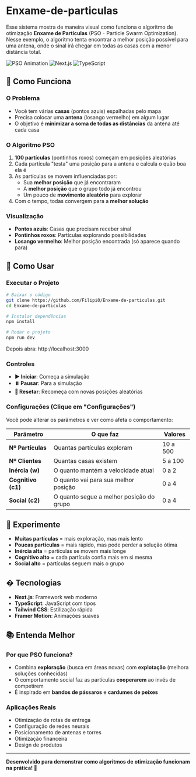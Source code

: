 # Enxame-de-particulas

Esse sistema mostra de maneira visual como funciona o algoritmo de otimização **Enxame de Partículas** (PSO - Particle Swarm Optimization). Nesse exemplo, o algoritmo tenta encontrar a melhor posição possível para uma antena, onde o sinal irá chegar em todas as casas com a menor distância total.

![PSO Animation](https://img.shields.io/badge/Status-Funcionando-green?style=flat-square)
![Next.js](https://img.shields.io/badge/Next.js-14-black?style=flat-square&logo=next.js)
![TypeScript](https://img.shields.io/badge/TypeScript-blue?style=flat-square&logo=typescript)

## 🎯 Como Funciona

### O Problema
- Você tem várias **casas** (pontos azuis) espalhadas pelo mapa
- Precisa colocar uma **antena** (losango vermelho) em algum lugar
- O objetivo é **minimizar a soma de todas as distâncias** da antena até cada casa

### O Algoritmo PSO
1. **100 partículas** (pontinhos roxos) começam em posições aleatórias
2. Cada partícula "testa" uma posição para a antena e calcula o quão boa ela é
3. As partículas se movem influenciadas por:
   - Sua **melhor posição** que já encontraram
   - A **melhor posição** que o grupo todo já encontrou
   - Um pouco de **movimento aleatório** para explorar
4. Com o tempo, todas convergem para a **melhor solução**

### Visualização
- **Pontos azuis**: Casas que precisam receber sinal
- **Pontinhos roxos**: Partículas explorando possibilidades
- **Losango vermelho**: Melhor posição encontrada (só aparece quando para)

## 🚀 Como Usar

### Executar o Projeto
```bash
# Baixar o código
git clone https://github.com/Filipi0/Enxame-de-particulas.git
cd Enxame-de-particulas

# Instalar dependências
npm install

# Rodar o projeto
npm run dev
```
Depois abra: http://localhost:3000

### Controles
- **▶️ Iniciar**: Começa a simulação
- **⏸️ Pausar**: Para a simulação
- **🔄 Resetar**: Recomeça com novas posições aleatórias

### Configurações (Clique em "Configurações")
Você pode alterar os parâmetros e ver como afeta o comportamento:

| Parâmetro | O que faz | Valores |
|-----------|-----------|---------|
| **Nº Partículas** | Quantas partículas exploram | 10 a 500 |
| **Nº Clientes** | Quantas casas existem | 5 a 100 |
| **Inércia (w)** | O quanto mantém a velocidade atual | 0 a 2 |
| **Cognitivo (c1)** | O quanto vai para sua melhor posição | 0 a 4 |
| **Social (c2)** | O quanto segue a melhor posição do grupo | 0 a 4 |

## 🧪 Experimente

- **Muitas partículas** = mais exploração, mas mais lento
- **Poucas partículas** = mais rápido, mas pode perder a solução ótima
- **Inércia alta** = partículas se movem mais longe
- **Cognitivo alto** = cada partícula confia mais em si mesma
- **Social alto** = partículas seguem mais o grupo

## �️ Tecnologias

- **Next.js**: Framework web moderno
- **TypeScript**: JavaScript com tipos
- **Tailwind CSS**: Estilização rápida
- **Framer Motion**: Animações suaves

## 📚 Entenda Melhor

### Por que PSO funciona?
- Combina **exploração** (busca em áreas novas) com **explotação** (melhora soluções conhecidas)
- O comportamento social faz as partículas **cooperarem** ao invés de competirem
- É inspirado em **bandos de pássaros** e **cardumes de peixes**

### Aplicações Reais
- Otimização de rotas de entrega
- Configuração de redes neurais
- Posicionamento de antenas e torres
- Otimização financeira
- Design de produtos

---

**Desenvolvido para demonstrar como algoritmos de otimização funcionam na prática! 🚀**